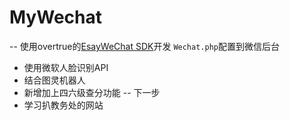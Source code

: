 # MyWechat
-- 使用overtrue的[EsayWeChat SDK](https://github.com/overtrue/wechat)开发
`Wechat.php`配置到微信后台
* 使用微软人脸识别API
* 结合图灵机器人
* 新增加上四六级查分功能
-- 下一步
* 学习扒教务处的网站

